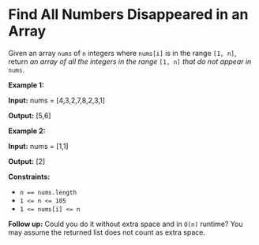 # Find All Numbers Disappeared in an Array

Given an array `nums` of `n` integers where `nums[i]` is in the range `[1, n]`, return _an array of all the integers in the range_ `[1, n]` _that do not appear in_ `nums`.

**Example 1:**

**Input:** nums = \[4,3,2,7,8,2,3,1\]

**Output:** \[5,6\]

**Example 2:**

**Input:** nums = \[1,1\]

**Output:** \[2\]

**Constraints:**

-   `n == nums.length`
-   `1 <= n <= 105`
-   `1 <= nums[i] <= n`

**Follow up:** Could you do it without extra space and in `O(n)` runtime? You may assume the returned list does not count as extra space.